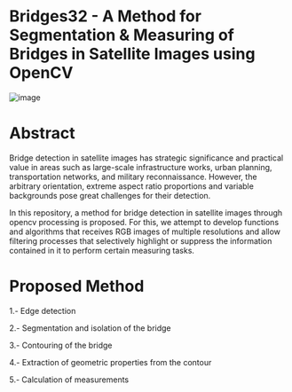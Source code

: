 # Bridges32 - A Method for Segmentation & Measuring of Bridges in Satellite Images using OpenCV

![image](readme_images/001.png)

# Abstract

Bridge detection in satellite images has strategic significance and practical value in areas such as large-scale infrastructure works, urban planning, transportation networks, and military reconnaissance. However, the arbitrary orientation, extreme aspect ratio proportions and variable backgrounds pose great challenges for their detection.

In this repository, a method for bridge detection in satellite images through opencv processing is proposed. For this, we attempt to develop functions and algorithms that receives RGB images of multiple resolutions and allow filtering processes that selectively highlight or suppress the information contained in it to perform certain measuring tasks. 

# Proposed Method

1.- Edge detection

2.- Segmentation and isolation of the bridge

3.- Contouring of the bridge

4.- Extraction of geometric properties from the contour

5.- Calculation of measurements
